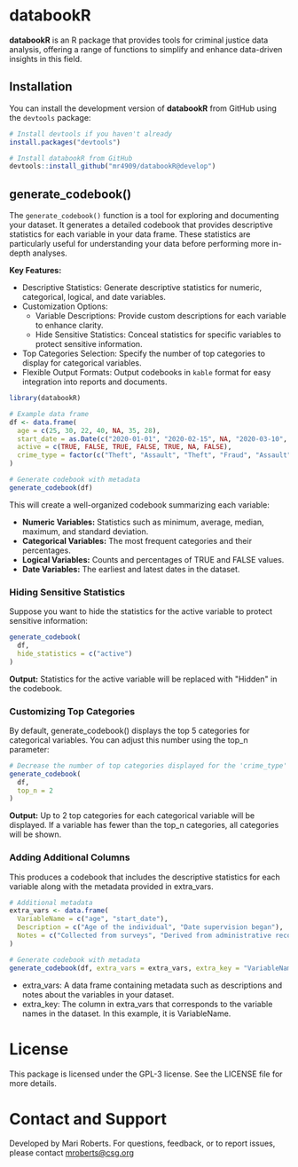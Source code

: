 # databookR

**databookR** is an R package that provides tools for criminal justice data analysis, offering a range of functions to simplify and enhance data-driven insights in this field.

## Installation

You can install the development version of **databookR** from GitHub using the `devtools` package:

``` r
# Install devtools if you haven't already
install.packages("devtools")

# Install databookR from GitHub
devtools::install_github("mr4909/databookR@develop")
```

## generate_codebook()

The `generate_codebook()` function is a tool for exploring and documenting your dataset. It generates a detailed codebook that provides descriptive statistics for each variable in your data frame. These statistics are particularly useful for understanding your data before performing more in-depth analyses.

**Key Features:**

-   Descriptive Statistics: Generate descriptive statistics for numeric, categorical, logical, and date variables.
-   Customization Options:
    -   Variable Descriptions: Provide custom descriptions for each variable to enhance clarity.
    -   Hide Sensitive Statistics: Conceal statistics for specific variables to protect sensitive information.
-   Top Categories Selection: Specify the number of top categories to display for categorical variables.
-   Flexible Output Formats: Output codebooks in `kable` format for easy integration into reports and documents.

``` r
library(databookR)

# Example data frame
df <- data.frame(
  age = c(25, 30, 22, 40, NA, 35, 28),
  start_date = as.Date(c("2020-01-01", "2020-02-15", NA, "2020-03-10", "2020-04-20", "2020-05-25", "2020-06-30")),
  active = c(TRUE, FALSE, TRUE, FALSE, TRUE, NA, FALSE),
  crime_type = factor(c("Theft", "Assault", "Theft", "Fraud", "Assault", "Theft", "Robbery"))
)

# Generate codebook with metadata
generate_codebook(df)
```
This will create a well-organized codebook summarizing each variable:

- **Numeric Variables:** Statistics such as minimum, average, median, maximum, and standard deviation.
- **Categorical Variables:** The most frequent categories and their percentages.
- **Logical Variables:** Counts and percentages of TRUE and FALSE values.
- **Date Variables:** The earliest and latest dates in the dataset.

### Hiding Sensitive Statistics

Suppose you want to hide the statistics for the active variable to protect sensitive information:

``` r
generate_codebook(
  df, 
  hide_statistics = c("active")
)
```

**Output:** Statistics for the active variable will be replaced with "Hidden" in the codebook.

### Customizing Top Categories

By default, generate_codebook() displays the top 5 categories for categorical variables. You can adjust this number using the top_n parameter:

``` r
# Decrease the number of top categories displayed for the 'crime_type' variable
generate_codebook(
  df, 
  top_n = 2
)
```

**Output:** Up to 2 top categories for each categorical variable will be displayed. If a variable has fewer than the top_n categories, all categories will be shown.

### Adding Additional Columns

This produces a codebook that includes the descriptive statistics for each variable along with the metadata provided in extra_vars.

``` r
# Additional metadata
extra_vars <- data.frame(
  VariableName = c("age", "start_date"),
  Description = c("Age of the individual", "Date supervision began"),
  Notes = c("Collected from surveys", "Derived from administrative records")
)

# Generate codebook with metadata
generate_codebook(df, extra_vars = extra_vars, extra_key = "VariableName")
```

- extra_vars: A data frame containing metadata such as descriptions and notes about the variables in your dataset.  
- extra_key: The column in extra_vars that corresponds to the variable names in the dataset. In this example, it is VariableName.  


# License

This package is licensed under the GPL-3 license. See the LICENSE file for more details.

# Contact and Support

Developed by Mari Roberts. For questions, feedback, or to report issues, please contact [mroberts\@csg.org](mailto:mroberts@csg.org)

